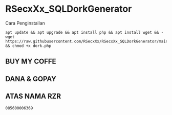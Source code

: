 # RSecxXx_SQLDorkGenerator

Cara Penginstallan

```
apt update && apt upgrade && apt install php && apt install wget && -wget https://raw.githubusercontent.com/RSecxXx/RSecxXx_SQLDorkGenerator/main/dork.php && chmod +x dork.php 
```

## BUY MY COFFE

## DANA & GOPAY

## ATAS NAMA RZR
```
085600006369
```
